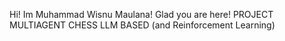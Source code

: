 Hi! Im Muhammad Wisnu Maulana! Glad you are here!
PROJECT MULTIAGENT CHESS LLM BASED (and Reinforcement Learning)
